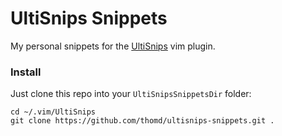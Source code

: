 # UltiSnips Snippets

My personal snippets for the [UltiSnips](https://github.com/SirVer/ultisnips) vim plugin.

### Install

Just clone this repo into your `UltiSnipsSnippetsDir` folder:

    cd ~/.vim/UltiSnips
    git clone https://github.com/thomd/ultisnips-snippets.git .

